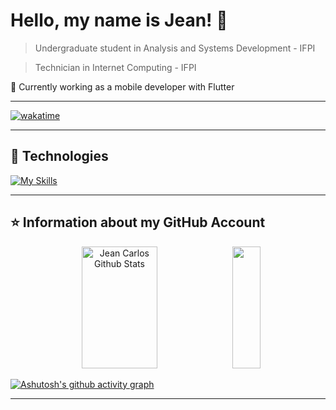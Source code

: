 # Hello, my name is **Jean!** 👋

> Undergraduate student in Analysis and Systems Development - IFPI

> Technician in Internet Computing - IFPI

🔭 Currently working as a mobile developer with Flutter

----

[![wakatime](https://wakatime.com/badge/user/e8d6bcdb-f00a-492e-b7a5-96c6224ccf8a.svg)](https://wakatime.com/@e8d6bcdb-f00a-492e-b7a5-96c6224ccf8a)

----

## 🚀 Technologies

[![My Skills](https://skills.thijs.gg/icons?i=dart,flutter,python,django,js,html,css,bootstrap,java,c,linux,git,vscode)](https://skills.thijs.gg)

----

## ⭐ Information about my GitHub Account

<div align="center">
  <img width="49%" height="195px" src="https://github-readme-stats.vercel.app/api?username=JeanCarlos899&show_icons=true&count_private=true&hide_border=true&title_color=596087&icon_color=596087&text_color=ffffff&bg_color=0d1117" alt="Jean Carlos Github Stats" />
  <img width="30%" height="195px" src="https://github-readme-stats.vercel.app/api/top-langs/?username=JeanCarlos899&layout=compact&hide_border=true&title_color=596087&text_color=ffffff&bg_color=0d1117" />
</div>

[![Ashutosh's github activity graph](https://github-readme-activity-graph.vercel.app/graph?username=JeanCarlos899&bg_color=0d1117&color=ffffff&line=596087&point=596087&area=true&hide_border=true)](https://github.com/ashutosh00710/github-readme-activity-graph)

---
